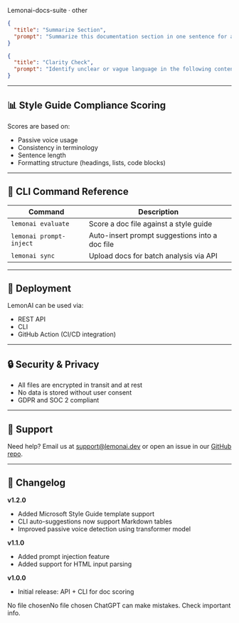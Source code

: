 Lemonai-docs-suite
· other
```json
{
  "title": "Summarize Section",
  "prompt": "Summarize this documentation section in one sentence for a developer in a hurry."
}
```
```json
{
  "title": "Clarity Check",
  "prompt": "Identify unclear or vague language in the following content."
}
```

---

## 📊 Style Guide Compliance Scoring
Scores are based on:
- Passive voice usage
- Consistency in terminology
- Sentence length
- Formatting structure (headings, lists, code blocks)

---

## 🧪 CLI Command Reference
| Command | Description |
|---------|-------------|
| `lemonai evaluate` | Score a doc file against a style guide |
| `lemonai prompt-inject` | Auto-insert prompt suggestions into a doc file |
| `lemonai sync` | Upload docs for batch analysis via API |

---

## 🚀 Deployment
LemonAI can be used via:
- REST API
- CLI
- GitHub Action (CI/CD integration)

---

## 🔒 Security & Privacy
- All files are encrypted in transit and at rest
- No data is stored without user consent
- GDPR and SOC 2 compliant

---

## 📮 Support
Need help? Email us at support@lemonai.dev or open an issue in our [GitHub repo](https://github.com/lemonai).

---

## 🔖 Changelog
**v1.2.0**
- Added Microsoft Style Guide template support
- CLI auto-suggestions now support Markdown tables
- Improved passive voice detection using transformer model

**v1.1.0**
- Added prompt injection feature
- Added support for HTML input parsing

**v1.0.0**
- Initial release: API + CLI for doc scoring




No file chosenNo file chosen
ChatGPT can make mistakes. Check important info.

